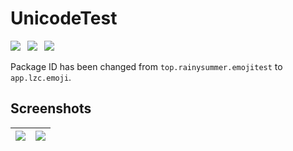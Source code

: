 # UnicodeTest

[![](https://img.shields.io/github/last-commit/lzcapp/EmojiTest?style=for-the-badge)](https://github.com/lzcapp/EmojiTest/releases/latest/)&ensp;
[![](https://img.shields.io/static/v1?label=Google%20Play&message=app.lzc.emoji&color=blue&style=for-the-badge&logo=googleplay)](https://play.google.com/store/apps/details?id=app.lzc.emoji)&ensp;
[![](https://img.shields.io/badge/APK-emojitest.apk-green?style=for-the-badge&logo=files)](https://github.com/lzcapp/EmojiTest/releases/latest/download/emojitest.apk)

Package ID has been changed from `top.rainysummer.emojitest` to `app.lzc.emoji`.

## Screenshots

| ![](https://user-images.githubusercontent.com/12462465/171045829-cc1d4f44-fead-42f9-9f05-53dd50f26180.png) | ![](https://user-images.githubusercontent.com/12462465/171045825-6e1b0ab5-aa99-4d96-ab15-fa0788cc8e71.png) |
| ------------------------------------------------------------ | ------------------------------------------------------------ |
